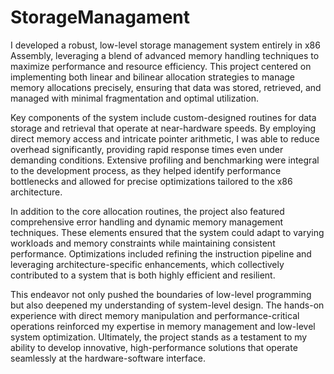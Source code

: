 # StorageManagament
I developed a robust, low-level storage management system entirely in x86 Assembly, leveraging a blend of advanced memory handling techniques to maximize performance and resource efficiency. This project centered on implementing both linear and bilinear allocation strategies to manage memory allocations precisely, ensuring that data was stored, retrieved, and managed with minimal fragmentation and optimal utilization.

Key components of the system include custom-designed routines for data storage and retrieval that operate at near-hardware speeds. By employing direct memory access and intricate pointer arithmetic, I was able to reduce overhead significantly, providing rapid response times even under demanding conditions. Extensive profiling and benchmarking were integral to the development process, as they helped identify performance bottlenecks and allowed for precise optimizations tailored to the x86 architecture.

In addition to the core allocation routines, the project also featured comprehensive error handling and dynamic memory management techniques. These elements ensured that the system could adapt to varying workloads and memory constraints while maintaining consistent performance. Optimizations included refining the instruction pipeline and leveraging architecture-specific enhancements, which collectively contributed to a system that is both highly efficient and resilient.

This endeavor not only pushed the boundaries of low-level programming but also deepened my understanding of system-level design. The hands-on experience with direct memory manipulation and performance-critical operations reinforced my expertise in memory management and low-level system optimization. Ultimately, the project stands as a testament to my ability to develop innovative, high-performance solutions that operate seamlessly at the hardware-software interface.
